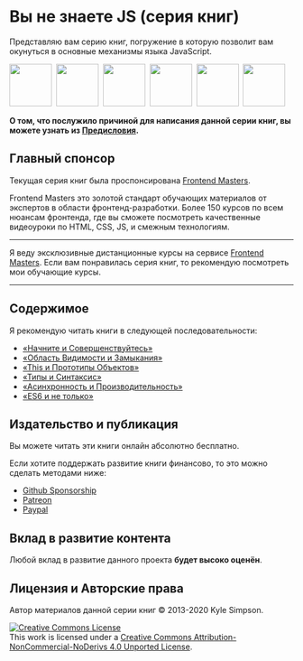 # Вы не знаете JS (серия книг)

Представляю вам серию книг, погружение в которую позволит вам окунуться в основные механизмы языка JavaScript.

<img src="up %26 going/cover.jpg" width="75">&nbsp;
<img src="scope %26 closures/cover.jpg" width="75">&nbsp;
<img src="this %26 object prototypes/cover.jpg" width="75">&nbsp;
<img src="types %26 grammar/cover.jpg" width="75">&nbsp;
<img src="async %26 performance/cover.jpg" width="75">&nbsp;
<img src="es6 %26 beyond/cover.jpg" width="75">

**О том, что послужило причиной для написания данной серии книг, вы можете узнать из [Предисловия](preface.md).**

## Главный спонсор

Текущая серия книг была проспонсирована [Frontend Masters](https://frontendmasters.com).

Frontend Masters это золотой стандарт обучающих материалов от экспертов в области фронтенд-разработки. Более 150 курсов по всем нюансам фронтенда, где вы сможете посмотреть качественные видеоуроки по HTML, CSS, JS, и смежным технологиям.

----

Я веду эксклюзивные дистанционные курсы на сервисе [Frontend Masters](https://frontendmasters.com/kyle-simpson). Если вам понравилась серия книг, то рекомендую посмотреть мои обучающие курсы.

----

## Содержимое

Я рекомендую читать книги в следующей последовательности:

* [«Начните и Совершенствуйтесь»](up%20%26%20going/README.md#Вы-не-знаете-js-Начните-и-Совершенствуйтесь)
* [«Область Видимости и Замыкания»](scope%20%26%20closures/README.md#Вы-не-знаете-js-Область-видимости-и-замыкания)
* [«This и Прототипы Объектов»](this%20%26%20object%20prototypes/README.md#you-dont-know-js-this--object-prototypes)
* [«Типы и Синтаксис»](types%20%26%20grammar/README.md#you-dont-know-js-types--grammar)
* [«Асинхронность и Производительность»](async%20%26%20performance/README.md#you-dont-know-js-async--performance)
* [«ES6 и не только»](es6%20%26%20beyond/README.md#you-dont-know-js-es6--beyond)

## Издательство и публикация

Вы можете читать эти книги онлайн абсолютно бесплатно.

Если хотите поддержать развитие книги финансово, то это можно сделать методами ниже:

* [Github Sponsorship](https://github.com/users/getify/sponsorship)
* [Patreon](https://www.patreon.com/getify)
* [Paypal](https://www.paypal.me/getify)

## Вклад в развитие контента

Любой вклад в развитие данного проекта **будет высоко оценён**.

## Лицензия и Авторские права

Автор материалов данной серии книг &copy; 2013-2020 Kyle Simpson.

<a rel="license" href="http://creativecommons.org/licenses/by-nc-nd/4.0/"><img alt="Creative Commons License" style="border-width:0" src="https://i.creativecommons.org/l/by-nc-nd/4.0/88x31.png" /></a><br />This work is licensed under a <a rel="license" href="http://creativecommons.org/licenses/by-nc-nd/4.0/">Creative Commons Attribution-NonCommercial-NoDerivs 4.0 Unported License</a>.
